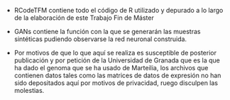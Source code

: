 - RCodeTFM contiene todo el código de R utilizado y depurado a lo largo de la elaboración de este Trabajo Fin de Máster
- GANs contiene la función con la que se generarán las muestras sintéticas pudiendo observarse la red neuronal construida.

- Por motivos de que lo que aquí se realiza es susceptible de posterior publicación y por petición de la Universidad de Granada que es la que ha dado el genoma que se ha usado de Marteilia,
  los archivos que contienen datos tales como las matrices de datos de expresión no han sido depositados aquí por motivos de privacidad, ruego disculpen las molestias. 
